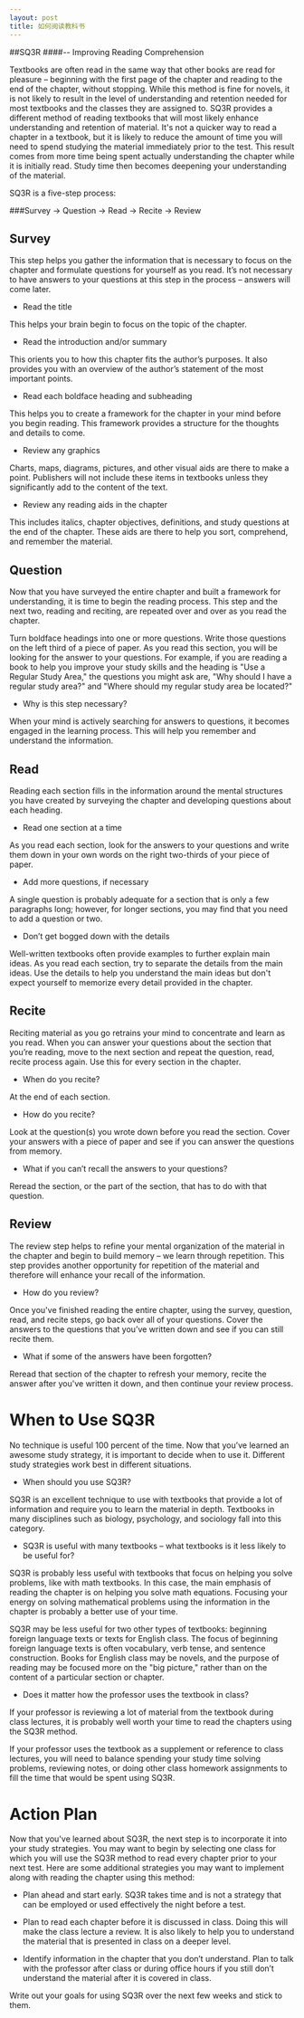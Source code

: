 ```yaml
---
layout: post
title: 如何阅读教科书
---
```

##SQ3R
####-- Improving Reading Comprehension

Textbooks are often read in the same way that other books are read for pleasure – beginning with the first page of the chapter and reading to the end of the chapter, without stopping. While this method is fine for novels, it is not likely to result in the level of understanding and retention needed for most textbooks and the classes they are assigned to. SQ3R provides a different method of reading textbooks that will most likely enhance understanding and retention of material. It's not a quicker way to read a chapter in a textbook, but it is likely to reduce the amount of time you will need to spend studying the material immediately prior to the test. This result comes from more time being spent actually understanding the chapter while it is initially read. Study time then becomes deepening your understanding of the material.

SQ3R is a five-step process:

###Survey -> Question -> Read -> Recite  -> Review

Survey
-----
This step helps you gather the information that is necessary to focus on the chapter and formulate questions for yourself as you read. It’s not necessary to have answers to your questions at this step in the process – answers will come later.

+ Read the title

This helps your brain begin to focus on the topic of the chapter.

+ Read the introduction and/or summary

This orients you to how this chapter fits the author’s purposes. It also provides you with an overview of the author’s statement of the most important points.

+ Read each boldface heading and subheading

This helps you to create a framework for the chapter in your mind before you begin reading. This framework provides a structure for the thoughts and details to come.

+ Review any graphics

Charts, maps, diagrams, pictures, and other visual aids are there to make a point. Publishers will not include these items in textbooks unless they significantly add to the content of the text.

+ Review any reading aids in the chapter

This includes italics, chapter objectives, definitions, and study questions at the end of the chapter. These aids are there to help you sort, comprehend, and remember the material.

Question
-----
Now that you have surveyed the entire chapter and built a framework for understanding, it is time to begin the reading process. This step and the next two, reading and reciting, are repeated over and over as you read the chapter.

Turn boldface headings into one or more questions. Write those questions on the left third of a piece of paper.
As you read this section, you will be looking for the answer to your questions. For example, if you are reading a book to help you improve your study skills and the heading is "Use a Regular Study Area," the questions you might ask are, "Why should I have a regular study area?" and "Where should my regular study area be located?" 

+ Why is this step necessary?

When your mind is actively searching for answers to questions, it becomes engaged in the learning process. This will help you remember and understand the information.

Read
-----
Reading each section fills in the information around the mental structures you have created by surveying the chapter and developing questions about each heading.

+ Read one section at a time

As you read each section, look for the answers to your questions and write them down in your own words on the right two-thirds of your piece of paper.

+ Add more questions, if necessary

A single question is probably adequate for a section that is only a few paragraphs long; however, for longer sections, you may find that you need to add a question or two.

+ Don’t get bogged down with the details

Well-written textbooks often provide examples to further explain main ideas. As you read each section, try to separate the details from the main ideas. Use the details to help you understand the main ideas but don't expect yourself to memorize every detail provided in the chapter.

Recite 
-----
Reciting material as you go retrains your mind to concentrate and learn as you read. When you can answer your questions about the section that you’re reading, move to the next section and repeat the question, read, recite process again. Use this for every section in the chapter.

+ When do you recite?

At the end of each section.

+ How do you recite?

Look at the question(s) you wrote down before you read the section. Cover your answers with a piece of paper and see if you can answer the questions from memory.

+ What if you can’t recall the answers to your questions?

Reread the section, or the part of the section, that has to do with that question.

Review
-----
The review step helps to refine your mental organization of the material in the chapter and begin to build memory – we learn through repetition. This step provides another opportunity for repetition of the material and therefore will enhance your recall of the information.

+ How do you review?

Once you've finished reading the entire chapter, using the survey, question, read, and recite steps, go back over all of your questions. Cover the answers to the questions that you’ve written down and see if you can still recite them.

+ What if some of the answers have been forgotten?

Reread that section of the chapter to refresh your memory, recite the answer after you've written it down, and then continue your review process.

When to Use SQ3R
=====

No technique is useful 100 percent of the time. Now that you’ve learned an awesome study strategy, it is important to decide when to use it. Different study strategies work best in different situations.

+ When should you use SQ3R?

SQ3R is an excellent technique to use with textbooks that provide a lot of information and require you to learn the material in depth. Textbooks in many disciplines such as biology, psychology, and sociology fall into this category.

+ SQ3R is useful with many textbooks – what textbooks is it less likely to be useful for?

SQ3R is probably less useful with textbooks that focus on helping you solve problems, like with math textbooks. In this case, the main emphasis of reading the chapter is on helping you solve math equations. Focusing your energy on solving mathematical problems using the information in the chapter is probably a better use of your time.

SQ3R may be less useful for two other types of textbooks: beginning foreign language texts or texts for English class. The focus of beginning foreign language texts is often vocabulary, verb tense, and sentence construction. Books for English class may be novels, and the purpose of reading may be focused more on the "big picture," rather than on the content of a particular section or chapter.

+ Does it matter how the professor uses the textbook in class?

If your professor is reviewing a lot of material from the textbook during class lectures, it is probably well worth your time to read the chapters using the SQ3R method.

If your professor uses the textbook as a supplement or reference to class lectures, you will need to balance spending your study time solving problems, reviewing notes, or doing other class homework assignments to fill the time that would be spent using SQ3R.

Action Plan
=====
Now that you've learned about SQ3R, the next step is to incorporate it into your study strategies. You may want to begin by selecting one class for which you will use the SQ3R method to read every chapter prior to your next test. Here are some additional strategies you may want to implement along with reading the chapter using this method:

- Plan ahead and start early. SQ3R takes time and is not a strategy that can be employed or used effectively the night before a test.

- Plan to read each chapter before it is discussed in class. Doing this will make the class lecture a review. It is also likely to help you to understand the material that is presented in class on a deeper level.

- Identify information in the chapter that you don’t understand. Plan to talk with the professor after class or during office hours if you still don’t understand the material after it is covered in class.

Write out your goals for using SQ3R over the next few weeks and stick to them.

